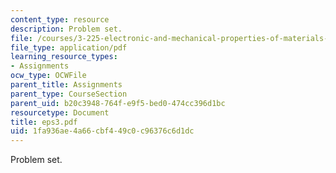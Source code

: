 ```yaml
---
content_type: resource
description: Problem set.
file: /courses/3-225-electronic-and-mechanical-properties-of-materials-fall-2007/1fa936ae4a66cbf449c0c96376c6d1dc_eps3.pdf
file_type: application/pdf
learning_resource_types:
- Assignments
ocw_type: OCWFile
parent_title: Assignments
parent_type: CourseSection
parent_uid: b20c3948-764f-e9f5-bed0-474cc396d1bc
resourcetype: Document
title: eps3.pdf
uid: 1fa936ae-4a66-cbf4-49c0-c96376c6d1dc
---
```

Problem set.

